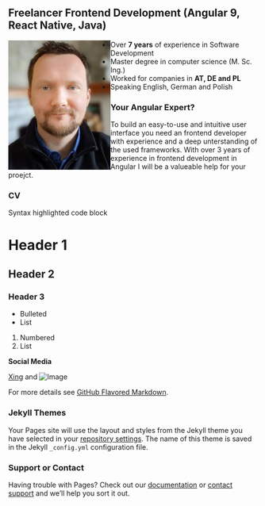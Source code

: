 ## Freelancer Frontend Development (Angular 9, React Native, Java) 

<img id="profil" align="left" width="206" height="261" src="/images/me_3.jpg" >

- Over **7 years** of experience in Software Development
- Master degree in computer science (M. Sc. Ing.)
- Worked for companies in **AT, DE and PL**
- Speaking English, German and Polish

### Your Angular Expert?

To build an easy-to-use and intuitive user interface you need an frontend developer with experience and a deep unterstanding of the used frameworks. With over 3 years of experience in frontend development in Angular I will be a valueable help for your proejct. 

### CV

Syntax highlighted code block

# Header 1
## Header 2
### Header 3

- Bulleted
- List

1. Numbered
2. List

**Social Media** 

[Xing](https://www.xing.com/profile/MichaelJohann_Patalas2) and ![Image](src)


For more details see [GitHub Flavored Markdown](https://guides.github.com/features/mastering-markdown/).

### Jekyll Themes

Your Pages site will use the layout and styles from the Jekyll theme you have selected in your [repository settings](https://github.com/patalas/patalas.github.io/settings). The name of this theme is saved in the Jekyll `_config.yml` configuration file.

### Support or Contact

Having trouble with Pages? Check out our [documentation](https://help.github.com/categories/github-pages-basics/) or [contact support](https://github.com/contact) and we’ll help you sort it out.
